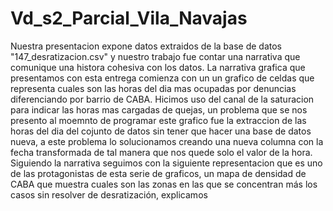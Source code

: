 # Vd_s2_Parcial_Vila_Navajas
Nuestra presentacion expone datos extraidos de la base de datos "147_desratizacion.csv" y nuestro trabajo fue contar una narrativa que comunique una histora cohesiva con los datos. 
La narrativa grafica que presentamos con esta entrega comienza con un un grafico de celdas que representa cuales son las horas del dia mas ocupadas por denuncias diferenciando por barrio de CABA. Hicimos uso del canal de la saturacion para indicar las horas mas cargadas de quejas, un problema que se nos presento al moemnto de programar este grafico fue la extraccion de las horas del dia del cojunto de datos sin tener que hacer una base de datos nueva, a este problema lo solucionamos creando una nueva columna con la fecha transformada de tal manera que nos quede solo el valor de la hora.
Siguiendo la narrativa seguimos con la siguiente representacion que es uno de las protagonistas de esta serie de graficos, un mapa de densidad de CABA que muestra cuales son las zonas en las que se concentran más los casos sin resolver de desratización, explicamos
